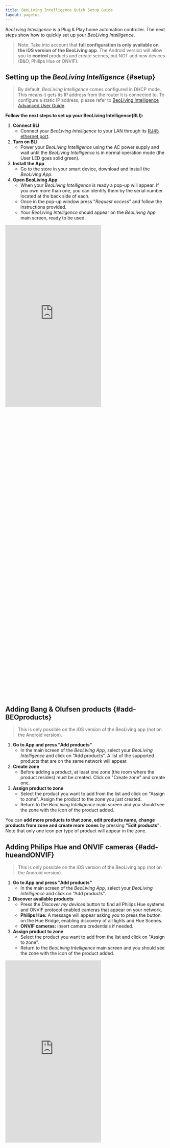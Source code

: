```yaml
---
title: BeoLiving Intelligence Quick Setup Guide
layout: pagetoc
---
```


_BeoLiving Intelligence_ is a Plug & Play home automation controller. The next steps show how to quickly set up your _BeoLiving Intelligence_.

> Note: Take into account that **full configuration is only available on the iOS version of the BeoLiving app**. The Android version will allow you to **control** products and create scenes, but NOT add new devices (B&O, Philips Hue or ONVIF).

## Setting up the _BeoLiving Intelligence_ {#setup}

> By default, _BeoLiving Intelligence_ comes configured in DHCP mode. This means it gets its IP address from the router it is connected to. To 
configure a static IP address, please refer to [BeoLiving Intelligence Advanced User Guide](bli_advanced_user_guide/).

**Follow the next steps to set up your BeoLiving Intelligence(BLI):**
 
1. **Connect BLI** 
    - Connect your _BeoLiving Intelligence_ to your LAN through its [RJ45 ethernet port](./bli_advanced_user_guide/03-bli_hardware_description).
1. **Turn on BLI**
    - Power your _BeoLiving Intelligence_ using the AC power supply and wait until the _BeoLiving Intelligence_ is in normal operation mode (the User LED goes solid green).
1. **Install the App**
    - Go to the store in your smart device, download and install the _BeoLiving App_.
1. **Open BeoLiving App**
    - When your _BeoLiving Intelligence_ is ready a pop-up will appear. If you own more than one, you can identify them 
by the serial number located at the back side of each.
    - Once in the pop-up window press "_Request access_" and follow the instructions provided.
    - Your _BeoLiving Intelligence_ should appear on the _BeoLiving App_ main screen, ready to be used.

<div class="row justify-content-center">
  <div class="col-sm-5">     
	<div class="embed-responsive" style="padding-bottom: 179%;">
	  <iframe class="embed-responsive-item" src="https://www.youtube.com/embed/7Sa3cIVKDeA?autoplay=1&loop=1&playlist=7Sa3cIVKDeA"  frameborder="0" height="570" allow="autoplay; encrypted-media" allowfullscreen muted></iframe>
	</div>
  </div>
</div>

## Adding Bang & Olufsen products {#add-BEOproducts}

> This is only possible on the iOS version of the BeoLiving app (not on the Android version).

1. **Go to App and press "Add products"**
    - In the main screen of the _BeoLiving App_, select your _BeoLiving Intelligence_ and click on "Add products". A list of the supported products that are on the same network will appear.
1. **Create zone**
    - Before adding a product, at least one zone (the room where the product resides) must be created. Click on "Create zone" and create one.
1. **Assign product to zone**
    - Select the product you want to add from the list and click on "Assign to zone". Assign the product to the zone you just created.
    - Return to the _BeoLiving Intelligence_ main screen and you should see the zone with the icon of the product added.

You can **add more products to that zone, edit products name, change products from zone and create more zones** by pressing **"Edit products"**. 
Note that only one icon per type of product will appear in the zone.

## Adding Philips Hue and ONVIF cameras {#add-hueandONVIF}

> This is only possible on the iOS version of the BeoLiving app (not on the Android version).

1. **Go to App and press "Add products"**
    - In the main screen of the _BeoLiving App_, select your _BeoLiving Intelligence_ and click on "Add products".
1. **Discover available products**
    - Press the _Discover my devices_ button to find all Philips Hue systems and ONVIF protocol enabled cameras that appear on your network.
    - **Philips Hue:** A message will appear asking you to press the button on the Hue Bridge, enabling discovery of all lights and Hue Scenes.
    - **ONVIF cameras:** Insert camera credentials if needed.
1. **Assign product to zone**
    - Select the product you want to add from the list and click on "Assign to zone".
    - Return to the _BeoLiving Intelligence_ main screen and you should see the zone with the icon of the product added.

<div class="row justify-content-center">
  <div class="col-sm-5">     
  <div class="embed-responsive" style="padding-bottom: 179%;">
    <iframe class="embed-responsive-item" src="https://www.youtube.com/embed/6PNh82VpcW8?autoplay=1&loop=1&playlist=6PNh82VpcW8"  frameborder="0" height="570" allow="autoplay; encrypted-media" allowfullscreen muted></iframe>
  </div>
  </div>
</div>
<br>

You can **add more products to that zone, edit products name, change products from zone and create more zones** by pressing **"Edit products"**. 
Note that only one icon per type of product will appear in the zone. 

## Controlling Bang & Olufsen products {#control-products}

1. **Select zone**
    - Select the zone that the product you want to control is in.
1. **Select source**
> On a B&O product, sources are the available origins of audio/visual information (e.g. Youtube, Deezer, Line-Ins, HDMI ports, etc.).
    - In the bottom left corner press the "Source" button. A list of all the products in the zone will appear, including the available sources.
    - Select a source for the product you want to use, e.g.: "Deezer" in an M5 speaker.
    - Once a source is selected, **controls will be shown on the main screen**. What you control depends on the device and the source you have selected. You can control volume, select content, play, pause, etc.

<div class="row justify-content-center">
  <div class="col-sm-5">     
	<div class="embed-responsive" style="padding-bottom: 179%;">
	  <iframe class="embed-responsive-item" src="https://www.youtube.com/embed/YiecxJ7fW_c?autoplay=1&loop=1&playlist=YiecxJ7fW_c"  frameborder="0" height="570" allow="autoplay; encrypted-media" allowfullscreen muted></iframe>
	</div>
  </div>
</div>

## Creating Scenes {#create-scenes}

_BeoLiving Intelligence_ Scenes are the way you can control actions performed on several products with one touch. 
> For example, you can create a Scene that sets the source of a speaker on _Deezer_, while at the same time setting _YouTube_ on a TV.

Each time you execute the Scene those commands will be executed on your _BeoLiving Intelligence_, and what's more, you can schedule the Scene to execute at a given time or periodically.
> E.g.: turn on the lights and close the shades each Tuesday at 10 o'clock. To configure a Scene, follow the next steps:

1. **Select a zone**
    - Select the zone where the Scene will reside.
1. **Create the scene**
    - In the top left corner press the "Scenes" button, and then press the "+" to create a Scene.
    - Give the newly created Scene a meaningful name.
1. **Add products**
    - In the list of available products, press "+" to add one to the Scene, and press on its name to configure the action that the product will do when the Scene is executed.
    - The configuration of an action is done through a screen that depends on the device selected. 
       + For instance, if it's a _Bang & Olufsen_ product it will be similar to a remote control, if it's a light it will be similar to a switch.
    - After selecting all the products you want to control and configuring their actions press "Done".
1. **Try it out!**
    - To fire a scene just press its name, or you can click on the clock icon to schedule it for certain time or day.

<div class="row justify-content-center">
  <div class="col-sm-5">     
	<div class="embed-responsive" style="padding-bottom: 179%;">
	  <iframe class="embed-responsive-item" src="https://www.youtube.com/embed/R1-aekRwmR0?autoplay=1&loop=1&playlist=R1-aekRwmR0"  frameborder="0" height="570" allow="autoplay; encrypted-media" allowfullscreen muted></iframe>
	</div>
  </div>
</div>

## Creating Product Groups {#products-groups}

Creating a group of Bang & Olufsen products lets you control all of them as if they were one. The content that the _master_ product reproduces is reproduced as well in the rest of the products in the group. **To create a group follow these steps**:

1. Go to the _Settings_ menu and select your _BeoLiving Intelligence_.
1. Go to _Device Settings_ and press _Group products_.
1. Press _Create group_ and select the _master_ product from the list.
1. Press the "+" button on each product you want to add to the group.
> Once the group is created, whenever content is reproduced in the _master_, it will be reproduced automatically in the rest of the products of the group. The same goes for volume control on the _master_.

<div class="row justify-content-center">
  <div class="col-sm-5">     
	<div class="embed-responsive" style="padding-bottom: 179%;">
	  <iframe class="embed-responsive-item" src="https://www.youtube.com/embed/q04J8CAvP10?autoplay=1&loop=1&playlist=q04J8CAvP10"  frameborder="0" height="570" allow="autoplay; encrypted-media" allowfullscreen muted></iframe>
	</div>
  </div>
</div>

## Setting content provider credentials {#set-credentials}

A new feature that comes included on both of the _BeoLiving Intelligence_'s modes, is the ability to set your user credentials for certain content providers(
_TuneIn_ and _Deezer_) to all _Bang & Olufsen_ devices. _BeoLiving Intelligence_ will set user credentials to every discovered device that has not been
set previously (this mean that _BeoLiving Intelligence_ does not override existing credentials). **To set content provider credentials follow the
 next steps**:

1. Go to the _Settings_ menu and select your _BeoLiving Intelligence_.
1. Go to _Device Settings_ and choose the content provider in _Accounts_.
1. Insert credentials and press _Login_.
> _STATUS_ will display credentials state. _BeoLiving Intelligence_ will verify if inserted credentials are valid or not after send them to a 
detected device without credentials. 

<div class="row justify-content-center">
  <div class="col-sm-5">     
	<div class="embed-responsive" style="padding-bottom: 179%;">
	  <iframe class="embed-responsive-item" src="https://www.youtube.com/embed/1Tab-Vqt4ZA?autoplay=1&loop=1&playlist=1Tab-Vqt4ZA&mute=1"  frameborder="0" height="570" allow="autoplay; encrypted-media" allowfullscreen muted></iframe>
	</div>
  </div>
</div>


## Controlling products with your voice

Most of the functionalities you can control with the _BeoLiving App_ can also be voice-controlled if you have an Amazon Alexa (or if you have it in your phone). 
> For instance, you could ask Alexa to "Turn on Deezer on the M5".

To be able to do so, a linking process must be done first: please refer to [BeoLiving Intelligence Link to Third Party Cloud Service Guide](bli-link-third-party-service.md). 

A complete list of the available commands can be found in [Alexa usage guide](manuals/bli-alexa) or at the Alexa skill 
description for the _BeoLiving Intelligence_.

<!--
## Integrating the BeoLiving Intelligence with other services

_BeoLiving Intelligence_ supports IFTTT, enabling integration with different services.
> For example, you could configure it to change the
 source of a TV by sending an email. 
 
 A linking process very similar to the one for Alexa has to be made first, please
 refer to [BeoLiving Intelligence Link to Third Party Cloud Service Guide](bli-link-third-party-service.md). A complete list of the available 
combinations can be found in the IFTTT page.
-->

## Advanced usage

Continue with [BeoLiving Intelligence Advanced User Guide](bli_advanced_user_guide/) to learn web interface configuration in _ESSENTIAL_ mode. 
Also, you will find how to upgrade to _PRO_ mode, thus adding even more functionalities and enhancing your experience.

Enjoy your smart home experience with _BeoLiving Intelligence_! 
